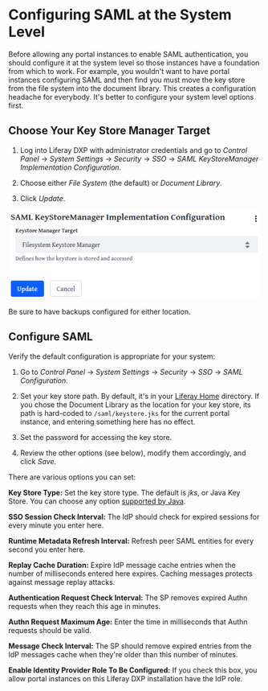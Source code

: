 # Configuring SAML at the System Level

Before allowing any portal instances to enable SAML authentication, you should configure it at the system level so those instances have a foundation from which to work. For example, you wouldn't want to have portal instances configuring SAML and then find you must move the key store from the file system into the document library. This creates a configuration headache for everybody. It's better to configure your system level options first. 

## Choose Your Key Store Manager Target

1. Log into Liferay DXP with administrator credentials and go to _Control Panel_ &rarr; _System Settings_ &rarr; _Security_ &rarr; _SSO_ &rarr; _SAML KeyStoreManager Implementation Configuration_. 

1. Choose either _File System_ (the default) or _Document Library_. 

1. Click _Update_. 

![Select either File System or Document Library.](./configuring-saml-at-the-system-level/images/01.png)

Be sure to have backups configured for either location. 

## Configure SAML

Verify the default configuration is appropriate for your system: 

1. Go to _Control Panel_ &rarr; _System Settings_ &rarr; _Security_ &rarr; _SSO_ &rarr; _SAML Configuration_. 

1. Set your key store path. By default, it's in your [Liferay Home](../../../reference/liferay-home.md) directory. If you chose the Document Library as the location for your key store, its path is hard-coded to `/saml/keystore.jks` for the current portal instance, and entering something here has no effect. 

1. Set the password for accessing the key store. 

1. Review the other options (see below), modify them accordingly, and click _Save_. 

There are various options you can set: 

**Key Store Type:** Set the key store type. The default is _jks_, or Java Key Store. You can choose any option [supported by Java](https://docs.oracle.com/en/java/javase/11/docs/specs/security/standard-names.html#keystore-types).

**SSO Session Check Interval:** The IdP should check for expired sessions for every minute you enter here. 

**Runtime Metadata Refresh Interval:** Refresh peer SAML entities for every second you enter here. 

**Replay Cache Duration:** Expire IdP message cache entries when the number of milliseconds entered here expires. Caching messages protects against message replay attacks. 

**Authentication Request Check Interval:** The SP removes expired Authn requests when they reach this age in minutes. 

**Authn Request Maximum Age:** Enter the time in milliseconds that Authn requests should be valid. 

**Message Check Interval:** The SP should remove expired entries from the IdP messages cache when they're older than this number of minutes. 

**Enable Identity Provider Role To Be Configured:** If you check this box, you allow portal instances on this Liferay DXP installation have the IdP role. 
